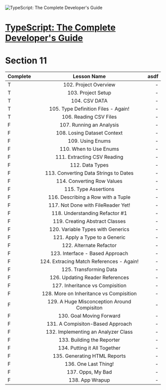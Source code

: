 ![TypeScript: The Complete Developer's Guide](https://img-b.udemycdn.com/course/240x135/2337318_abfd_5.jpg "Title")

# [TypeScript: The Complete Developer's Guide](https://www.udemy.com/course/typescript-the-complete-developers-guide/)

# Section 11

| Complete |                 Lesson Name                 | asdf |
| -------- | :-----------------------------------------: | ---: |
| T        |            102. Project Overview            |    - |
| T        |             103. Project Setup              |    - |
| T        |                104. CSV DATA                |    - |
| T        |     105. Type Definition Files - Again!     |    - |
| T        |           106. Reading CSV Files            |    - |
| F        |          107. Running an Analysis           |    - |
| F        |         108. Losing Dataset Context         |    - |
| F        |              109. Using Enums               |    - |
| F        |           110. When to Use Enums            |    - |
| F        |         111. Extracting CSV Reading         |    - |
| F        |               112. Data Types               |    - |
| F        |    113. Converting Data Strings to Dates    |    - |
| F        |         114. Converting Row Values          |    - |
| F        |            115. Type Assertions             |    - |
| F        |     116. Describing a Row with a Tuple      |    - |
| F        |     117. Not Done with FileReader Yet!      |    - |
| F        |       118. Understanding Refactor #1        |    - |
| F        |       119. Creating Abstract Classes        |    - |
| F        |      120. Variable Types with Generics      |    - |
| F        |       121. Apply a Type to a Generic        |    - |
| F        |           122. Alternate Refactor           |    - |
| F        |       123. Interface - Based Approach       |    - |
| F        |  124. Extracing Match References - Again!   |    - |
| F        |           125. Transforming Data            |    - |
| F        |       126. Updating Reader References       |    - |
| F        |       127. Inheritance vs Compisition       |    - |
| F        |   128. More on Inheritance vs Compisition   |    - |
| F        | 129. A Huge Misconception Around Compisiton |    - |
| F        |          130. Goal Moving Forward           |    - |
| F        |      131. A Compisiton-Based Approach       |    - |
| F        |     132. Implementing an Analyzer Class     |    - |
| F        |         133. Building the Reporter          |    - |
| F        |        134. Putting it All Together         |    - |
| F        |        135. Generating HTML Reports         |    - |
| F        |            136. One Last Thing!             |    - |
| F        |              137. Opps, My Bad              |    - |
| F        |               138. App Wrapup               |    - |
